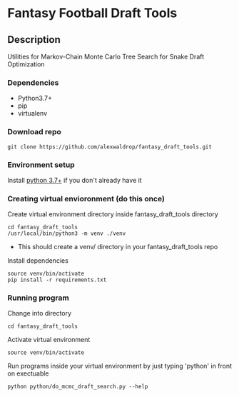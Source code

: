 # Fantasy Football Draft Tools 

## Description
Utilities for Markov-Chain Monte Carlo Tree Search for Snake Draft Optimization

### Dependencies
* Python3.7+
* pip
* virtualenv

### Download repo
    git clone https://github.com/alexwaldrop/fantasy_draft_tools.git
    
### Environment setup

Install [python 3.7+](https://www.python.org/downloads/) if you don't already have it
    
### Creating virtual envioronment (do this once) 
Create virtual environment directory inside fantasy_draft_tools directory
    
    cd fantasy_draft_tools
    /usr/local/bin/python3 -m venv ./venv
    
* This should create a venv/ directory in your fantasy_draft_tools repo
    
Install dependencies
    
    source venv/bin/activate
    pip install -r requirements.txt
    
### Running program
Change into directory

    cd fantasy_draft_tools
    
Activate virtual environment

    source venv/bin/activate
  
Run programs inside your virtual environment by just typing 'python' in front on exectuable

    python python/do_mcmc_draft_search.py --help
    
    


